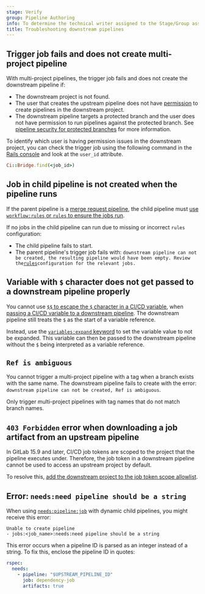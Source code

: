 ```yaml
---
stage: Verify
group: Pipeline Authoring
info: To determine the technical writer assigned to the Stage/Group associated with this page, see https://handbook.gitlab.com/handbook/product/ux/technical-writing/#assignments
title: Troubleshooting downstream pipelines
---
```


## Trigger job fails and does not create multi-project pipeline

With multi-project pipelines, the trigger job fails and does not create the downstream pipeline if:

- The downstream project is not found.
- The user that creates the upstream pipeline does not have [permission](../../user/permissions.md)
  to create pipelines in the downstream project.
- The downstream pipeline targets a protected branch and the user does not have permission
  to run pipelines against the protected branch. See [pipeline security for protected branches](_index.md#pipeline-security-on-protected-branches)
  for more information.

To identify which user is having permission issues in the downstream project, you can check the trigger job using the following command in the [Rails console](../../administration/operations/rails_console.md) and look at the `user_id` attribute.

```ruby
Ci::Bridge.find(<job_id>)
```

## Job in child pipeline is not created when the pipeline runs

If the parent pipeline is a [merge request pipeline](merge_request_pipelines.md),
the child pipeline must [use `workflow:rules` or `rules` to ensure the jobs run](downstream_pipelines.md#run-child-pipelines-with-merge-request-pipelines).

If no jobs in the child pipeline can run due to missing or incorrect `rules` configuration:

- The child pipeline fails to start.
- The parent pipeline's trigger job fails with: `downstream pipeline can not be created, the resulting pipeline would have been empty. Review the`[`rules`](../yaml/_index.md#rules)`configuration for the relevant jobs.`

## Variable with `$` character does not get passed to a downstream pipeline properly

You cannot use [`$$` to escape the `$` character in a CI/CD variable](../variables/_index.md#use-the--character-in-cicd-variables),
when [passing a CI/CD variable to a downstream pipeline](downstream_pipelines.md#pass-cicd-variables-to-a-downstream-pipeline).
The downstream pipeline still treats the `$` as the start of a variable reference.

Instead, use the [`variables:expand` keyword](../yaml/_index.md#variablesexpand) to
set the variable value to not be expanded. This variable can then be passed to the downstream pipeline
without the `$` being interpreted as a variable reference.

## `Ref is ambiguous`

You cannot trigger a multi-project pipeline with a tag when a branch exists with the same
name. The downstream pipeline fails to create with the error: `downstream pipeline can not be created, Ref is ambiguous`.

Only trigger multi-project pipelines with tag names that do not match branch names.

## `403 Forbidden` error when downloading a job artifact from an upstream pipeline

In GitLab 15.9 and later, CI/CD job tokens are scoped to the project that the pipeline executes under. Therefore, the job token in a downstream pipeline cannot be used to access an upstream project by default.

To resolve this, [add the downstream project to the job token scope allowlist](../jobs/ci_job_token.md#add-a-group-or-project-to-the-job-token-allowlist).

## Error: `needs:need pipeline should be a string`

When using [`needs:pipeline:job`](../yaml/_index.md#needspipelinejob) with dynamic child pipelines,
you might receive this error:

```plaintext
Unable to create pipeline
- jobs:<job_name>:needs:need pipeline should be a string
```

This error occurs when a pipeline ID is parsed as an integer instead of a string.
To fix this, enclose the pipeline ID in quotes:

```yaml
rspec:
  needs:
    - pipeline: "$UPSTREAM_PIPELINE_ID"
      job: dependency-job
      artifacts: true
```
